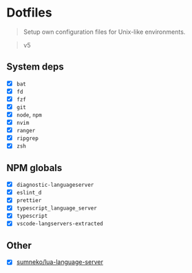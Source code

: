 # Dotfiles

> Setup own configuration files for Unix-like environments.

> v5

## System deps

* [x] `bat`
* [x] `fd`
* [x] `fzf`
* [x] `git`
* [x] `node`, `npm`
* [x] `nvim`
* [x] `ranger`
* [x] `ripgrep`
* [x] `zsh`

## NPM globals

* [x] `diagnostic-languageserver`
* [x] `eslint_d`
* [x] `prettier`
* [x] `typescript_language_server`
* [x] `typescript`
* [x] `vscode-langservers-extracted`

## Other

* [x] [sumneko/lua-language-server](https://github.com/sumneko/lua-language-server)
